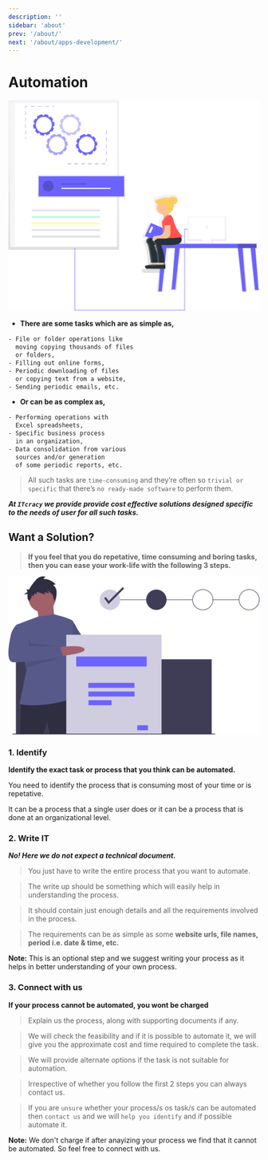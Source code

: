 ```yaml
---
description: ''
sidebar: 'about'
prev: '/about/'
next: '/about/apps-development/'
---
```


# Automation

![Repetative Process](../../src/assets/automation_hero.svg)

- **There are some tasks which are as simple as,**

```
- File or folder operations like
  moving copying thousands of files
  or folders,
- Filling out online forms,
- Periodic downloading of files
  or copying text from a website,
- Sending periodic emails, etc.
```

- **Or can be as complex as,**
```
- Performing operations with
  Excel spreadsheets,
- Specific business process
  in an organization,
- Data consolidation from various
  sources and/or generation
  of some periodic reports, etc.
```

> All such tasks are `time-consuming` and they’re often so `trivial or specific` that there’s `no ready-made software` to perform them.


***At `ITcracy` we provide provide cost effective solutions designed specific to the needs of user for all such tasks.***

## Want a Solution?
> **If you feel that you do repetative, time consuming and boring tasks, then you can ease your work-life with the following 3 steps.**

![Repetative Process](../../src/assets/automation_steps.svg)

### 1. Identify

**Identify the exact task or process that you think can be automated.**



You need to identify the process that is consuming most of your time or is repetative.

It can be a process that a single user does or it can be a process that is done at an organizational level.

### 2. Write IT
***No! Here we do not expect a technical document.***

> You just have to write the entire process that you want to automate.

>The write up should be something which will easily help in understanding the process.

>It should contain just enough details and all the requirements involved in the process.

>The requirements can be as simple as some **website urls, file names, period i.e. date & time, etc.**


**Note:** This is an optional step and we suggest writing your process as it helps in better understanding of your own process.

### 3. Connect with us
**If your process cannot be automated, you wont be charged**

> Explain us the process, along with supporting documents if any.

> We will check the feasibility and if it is possible to automate it, we will give you the approximate cost and time required to complete the task.

> We will provide alternate options if the task is not suitable for automation.

> Irrespective of whether you follow the first 2 steps you can always contact us.

> If you are `unsure` whether your process/s os task/s can be automated then `contact us` and we will `help you identify` and if possible automate it.

**Note:** We don't charge if after anayizing your process we find that it cannot be automated. So feel free to connect with us.
